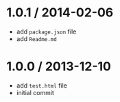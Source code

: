 
1.0.1 / 2014-02-06
==================

  * add `package.json` file
  * add `Readme.md`

1.0.0 / 2013-12-10
==================

  * add `test.html` file
  * initial commit
